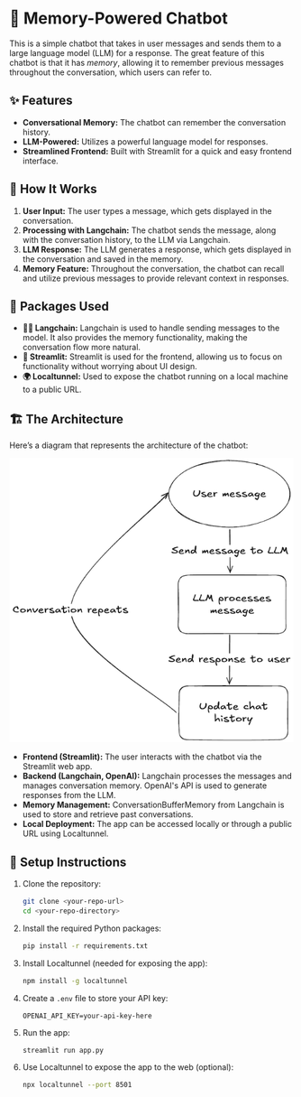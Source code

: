 # 🧠 Memory-Powered Chatbot

This is a simple chatbot that takes in user messages and sends them to a large language model (LLM) for a response. The great feature of this chatbot is that it has *memory*, allowing it to remember previous messages throughout the conversation, which users can refer to.

## ✨ Features

- **Conversational Memory:** The chatbot can remember the conversation history.
- **LLM-Powered:** Utilizes a powerful language model for responses.
- **Streamlined Frontend:** Built with Streamlit for a quick and easy frontend interface.

## 🚀 How It Works

1. **User Input:** The user types a message, which gets displayed in the conversation.
2. **Processing with Langchain:** The chatbot sends the message, along with the conversation history, to the LLM via Langchain.
3. **LLM Response:** The LLM generates a response, which gets displayed in the conversation and saved in the memory.
4. **Memory Feature:** Throughout the conversation, the chatbot can recall and utilize previous messages to provide relevant context in responses.

## 🧰 Packages Used

- **🦜🔗 Langchain:** Langchain is used to handle sending messages to the model. It also provides the memory functionality, making the conversation flow more natural.
- **🤖 Streamlit:** Streamlit is used for the frontend, allowing us to focus on functionality without worrying about UI design.
- **🌍 Localtunnel:** Used to expose the chatbot running on a local machine to a public URL.

## 🏗️ The Architecture

Here’s a diagram that represents the architecture of the chatbot:

![Architecture Diagram](assets/Architecture.png)


- **Frontend (Streamlit):** The user interacts with the chatbot via the Streamlit web app.
- **Backend (Langchain, OpenAI):** Langchain processes the messages and manages conversation memory. OpenAI's API is used to generate responses from the LLM.
- **Memory Management:** ConversationBufferMemory from Langchain is used to store and retrieve past conversations.
- **Local Deployment:** The app can be accessed locally or through a public URL using Localtunnel.

## 🔧 Setup Instructions

1. Clone the repository:
    ```bash
    git clone <your-repo-url>
    cd <your-repo-directory>
    ```

2. Install the required Python packages:
    ```bash
    pip install -r requirements.txt
    ```

3. Install Localtunnel (needed for exposing the app):
    ```bash
    npm install -g localtunnel
    ```

4. Create a `.env` file to store your API key:
    ```
    OPENAI_API_KEY=your-api-key-here
    ```

5. Run the app:
    ```bash
    streamlit run app.py
    ```

6. Use Localtunnel to expose the app to the web (optional):
    ```bash
    npx localtunnel --port 8501
    ```
